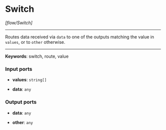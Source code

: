 # Switch

_[flow/Switch]_

---

Routes data received via `data` to one of the outputs matching the value in `values`, or to `other` otherwise.<br>

---

__Keywords__: switch, route, value

### Input ports

* __values__: ` string[] `


* __data__: ` any `

### Output ports

* __data__: ` any `


* __other__: ` any `

